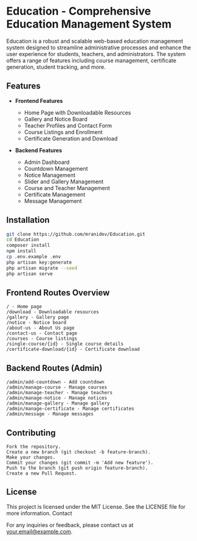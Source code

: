 # Education - Comprehensive Education Management System

Education is a robust and scalable web-based education management system designed to streamline administrative processes and enhance the user experience for students, teachers, and administrators. The system offers a range of features including course management, certificate generation, student tracking, and more.

## Features

- **Frontend Features**
  - Home Page with Downloadable Resources
  - Gallery and Notice Board
  - Teacher Profiles and Contact Form
  - Course Listings and Enrollment
  - Certificate Generation and Download

- **Backend Features**
  - Admin Dashboard
  - Countdown Management
  - Notice Management
  - Slider and Gallery Management
  - Course and Teacher Management
  - Certificate Management
  - Message Management

## Installation

   ```bash
   git clone https://github.com/mranidev/Education.git
   cd Education
   composer install
   npm install
   cp .env.example .env
   php artisan key:generate
   php artisan migrate --seed
   php artisan serve
  ```

## Frontend Routes Overview

    / - Home page
    /download - Downloadable resources
    /gallery - Gallery page
    /notice - Notice board
    /about-us - About Us page
    /contact-us - Contact page
    /courses - Course listings
    /single-course/{id} - Single course details
    /certificate-download/{id} - Certificate download

## Backend Routes (Admin)

    /admin/add-countdown - Add countdown
    /admin/manage-course - Manage courses
    /admin/manage-teacher - Manage teachers
    /admin/manage-notice - Manage notices
    /admin/manage-gallery - Manage gallery
    /admin/manage-certificate - Manage certificates
    /admin/message - Manage messages

## Contributing

    Fork the repository.
    Create a new branch (git checkout -b feature-branch).
    Make your changes.
    Commit your changes (git commit -m 'Add new feature').
    Push to the branch (git push origin feature-branch).
    Create a new Pull Request.

## License

This project is licensed under the MIT License. See the LICENSE file for more information.
Contact

For any inquiries or feedback, please contact us at your.email@example.com.
